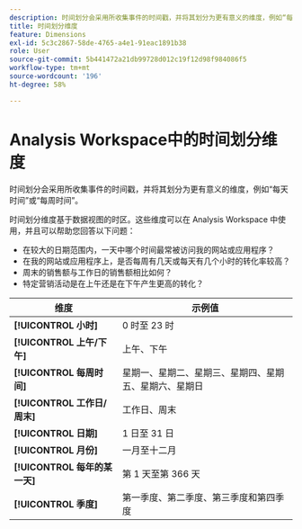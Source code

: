 ```yaml
---
description: 时间划分会采用所收集事件的时间戳，并将其划分为更有意义的维度，例如“每天时间”或“每周时间”。
title: 时间划分维度
feature: Dimensions
exl-id: 5c3c2867-58de-4765-a4e1-91eac1891b38
role: User
source-git-commit: 5b441472a21db99728d012c19f12d98f984086f5
workflow-type: tm+mt
source-wordcount: '196'
ht-degree: 58%

---
```


# Analysis Workspace中的时间划分维度

时间划分会采用所收集事件的时间戳，并将其划分为更有意义的维度，例如“每天时间”或“每周时间”。

时间划分维度基于数据视图的时区。这些维度可以在 Analysis Workspace 中使用，并且可以帮助您回答以下问题：

* 在较大的日期范围内，一天中哪个时间最常被访问我的网站或应用程序？
* 在我的网站或应用程序上，是否每周有几天或每天有几个小时的转化率较高？
* 周末的销售额与工作日的销售额相比如何？
* 特定营销活动是在上午还是在下午产生更高的转化？

| 维度 | 示例值 |
|--- |--- |
| **[!UICONTROL 小时]** | 0 时至 23 时 |
| **[!UICONTROL 上午/下午]** | 上午、下午 |
| **[!UICONTROL 每周时间]** | 星期一、星期二、星期三、星期四、星期五、星期六、星期日 |
| **[!UICONTROL 工作日/周末]** | 工作日、周末 |
| **[!UICONTROL 日期]** | 1 日至 31 日 |
| **[!UICONTROL 月份]** | 一月至十二月 |
| **[!UICONTROL 每年的某一天]** | 第 1 天至第 366 天 |
| **[!UICONTROL 季度]** | 第一季度、第二季度、第三季度和第四季度 |
